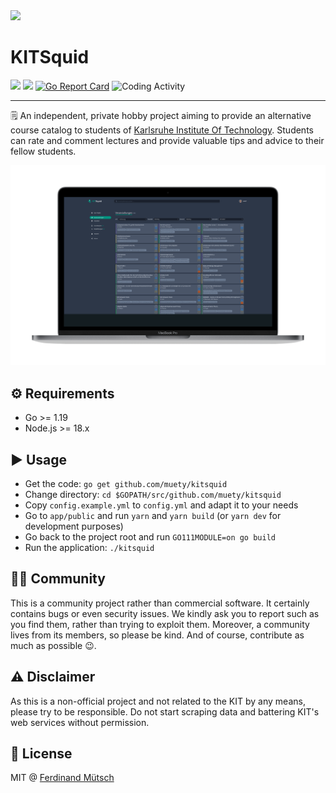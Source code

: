 <img src="app/public/assets/images/squid_green.png" width="96">

# KITSquid

[![](http://badges.fw-web.space/liberapay/receives/muety.svg?logo=liberapay&style=flat-square)](https://liberapay.com/muety/)
![](https://badges.fw-web.space/github/license/muety/kitsquid?style=flat-square)
[![Go Report Card](https://goreportcard.com/badge/github.com/muety/kitsquid?style=flat-square)](https://goreportcard.com/report/github.com/muety/kitsquid)
![Coding Activity](https://badges.fw-web.space/endpoint?style=flat-square&url=https://wakapi.dev/api/compat/shields/v1/n1try/interval:any/project:kitsquid&color=blue)

---

🗒 An independent, private hobby project aiming to provide an alternative course catalog to students of [Karlsruhe Institute Of Technology](https://kit.edu). Students can rate and comment lectures and provide valuable tips and advice to their fellow students. 

<img src=".github/screenshot.png" width="660">

## ⚙️ Requirements
* Go >= 1.19
* Node.js >= 18.x  

## ▶️ Usage
* Get the code: `go get github.com/muety/kitsquid`
* Change directory: `cd $GOPATH/src/github.com/muety/kitsquid`
* Copy `config.example.yml` to `config.yml` and adapt it to your needs
* Go to `app/public` and run `yarn` and `yarn build` (or `yarn dev` for development purposes) 
* Go back to the project root and run `GO111MODULE=on go build`
* Run the application: `./kitsquid`

## 👩‍🎓 Community
This is a community project rather than commercial software. It certainly contains bugs or even security issues. We kindly ask you to report such as you find them, rather than trying to exploit them. Moreover, a community lives from its members, so please be kind. And of course, contribute as much as possible 😉.

## ⚠️ Disclaimer
As this is a non-official project and not related to the KIT by any means, please try to be responsible. Do not start scraping data and battering KIT's web services without permission. 

## 📓 License
MIT @ [Ferdinand Mütsch](https://muetsch.io)
